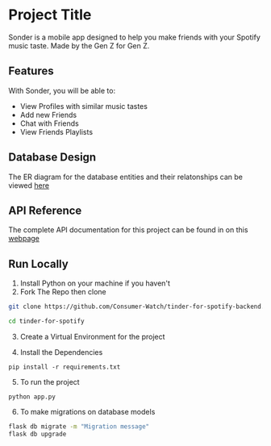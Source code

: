 
# Project Title

Sonder is a mobile app designed to help you make friends with your Spotify music taste. Made by the Gen Z for Gen Z. 


## Features
With Sonder, you will be able to:
- View Profiles with similar music tastes
- Add new Friends
- Chat with Friends
- View Friends Playlists

## Database Design
The ER diagram for the database entities and their relatonships can be viewed [here](https://drawsql.app/teams/polygon/diagrams/sonder)
## API Reference
The complete API documentation for this project can be found in on this [webpage](https://fortunethedev.notion.site/API-Reference-e66dd841f5e64bcabb66bf2bf2a83e13)

## Run Locally

1. Install Python on your machine if you haven't
2. Fork The Repo then clone
```bash
git clone https://github.com/Consumer-Watch/tinder-for-spotify-backend.git

cd tinder-for-spotify
```
3. Create a Virtual Environment for the project

4. Install the Dependencies
```
pip install -r requirements.txt
```

5. To run the project
```
python app.py
```

6. To make migrations on database models
```bash
flask db migrate -m "Migration message"
flask db upgrade
```


